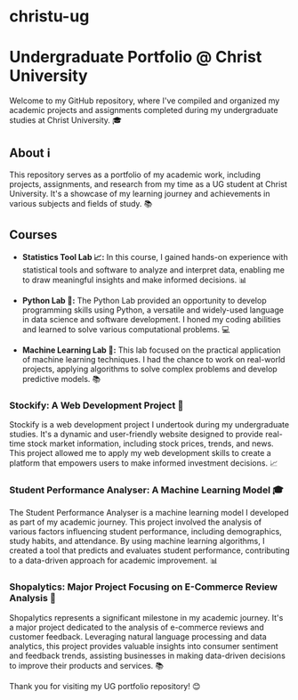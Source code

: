 # christu-ug
# Undergraduate Portfolio @ Christ University

Welcome to my GitHub repository, where I've compiled and organized my academic projects and assignments completed during my undergraduate studies at Christ University. 🎓

## About ℹ️

This repository serves as a portfolio of my academic work, including projects, assignments, and research from my time as a UG student at Christ University. It's a showcase of my learning journey and achievements in various subjects and fields of study. 📚

## Courses

- **Statistics Tool Lab 📈:** In this course, I gained hands-on experience with statistical tools and software to analyze and interpret data, enabling me to draw meaningful insights and make informed decisions. 📊

- **Python Lab 🐍:** The Python Lab provided an opportunity to develop programming skills using Python, a versatile and widely-used language in data science and software development. I honed my coding abilities and learned to solve various computational problems. 💻

- **Machine Learning Lab 🤖:** This lab focused on the practical application of machine learning techniques. I had the chance to work on real-world projects, applying algorithms to solve complex problems and develop predictive models. 📚

### Stockify: A Web Development Project 💼

Stockify is a web development project I undertook during my undergraduate studies. It's a dynamic and user-friendly website designed to provide real-time stock market information, including stock prices, trends, and news. This project allowed me to apply my web development skills to create a platform that empowers users to make informed investment decisions. 📈

### Student Performance Analyser: A Machine Learning Model 🎓

The Student Performance Analyser is a machine learning model I developed as part of my academic journey. This project involved the analysis of various factors influencing student performance, including demographics, study habits, and attendance. By using machine learning algorithms, I created a tool that predicts and evaluates student performance, contributing to a data-driven approach for academic improvement. 📊

### Shopalytics: Major Project Focusing on E-Commerce Review Analysis 🛒

Shopalytics represents a significant milestone in my academic journey. It's a major project dedicated to the analysis of e-commerce reviews and customer feedback. Leveraging natural language processing and data analytics, this project provides valuable insights into consumer sentiment and feedback trends, assisting businesses in making data-driven decisions to improve their products and services. 📚
  
Thank you for visiting my UG portfolio repository! 😊
